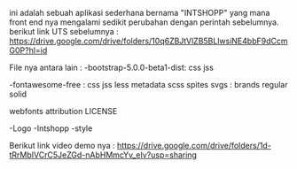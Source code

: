 ini adalah sebuah aplikasi sederhana bernama "INTSHOPP" yang mana front end nya mengalami sedikit perubahan dengan perintah sebelumnya.
berikut link UTS sebelumnya :
https://drive.google.com/drive/folders/10q6ZBJtVlZB5BLlwsiNE4bbF9dCcmG0P?hl=id


File nya antara lain :
-bootstrap-5.0.0-beta1-dist:
css
jss

-fontawesome-free :
css
jss
less
metadata
scss
spites
svgs :
brands
regular
solid

webfonts
attribution
LICENSE

-Logo
-Intshopp
-style

Berikut link video demo nya :
https://drive.google.com/drive/folders/1d-tRrMbIVCrC5JeZGd-nAbHMmcYv_eIv?usp=sharing
